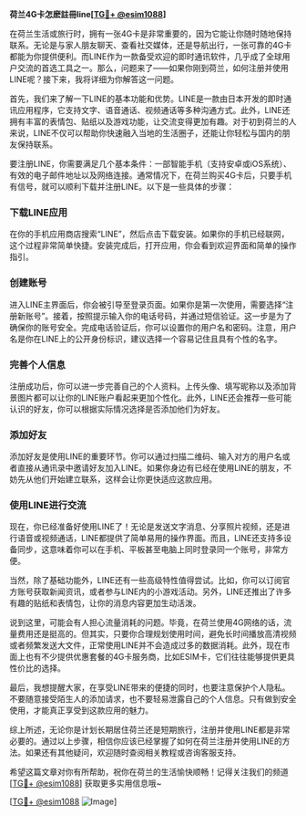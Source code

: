 **荷兰4G卡怎麽註冊line[[TG💪+ @esim1088](https://t.me/s/esim1088)]**

在荷兰生活或旅行时，拥有一张4G卡是非常重要的，因为它能让你随时随地保持联系。无论是与家人朋友聊天、查看社交媒体，还是导航出行，一张可靠的4G卡都能为你提供便利。而LINE作为一款备受欢迎的即时通讯软件，几乎成了全球用户交流的首选工具之一。那么，问题来了——如果你刚到荷兰，如何注册并使用LINE呢？接下来，我将详细为你解答这一问题。

首先，我们来了解一下LINE的基本功能和优势。LINE是一款由日本开发的即时通讯应用程序，它支持文字、语音通话、视频通话等多种沟通方式。此外，LINE还拥有丰富的表情包、贴纸以及游戏功能，让交流变得更加有趣。对于初到荷兰的人来说，LINE不仅可以帮助你快速融入当地的生活圈子，还能让你轻松与国内的朋友保持联系。

要注册LINE，你需要满足几个基本条件：一部智能手机（支持安卓或iOS系统）、有效的电子邮件地址以及网络连接。通常情况下，在荷兰购买4G卡后，只要手机有信号，就可以顺利下载并注册LINE。以下是一些具体的步骤：

### 下载LINE应用

在你的手机应用商店搜索“LINE”，然后点击下载安装。如果你的手机已经联网，这个过程非常简单快捷。安装完成后，打开应用，你会看到欢迎界面和简单的操作指引。

### 创建账号

进入LINE主界面后，你会被引导至登录页面。如果你是第一次使用，需要选择“注册新账号”。接着，按照提示输入你的电话号码，并通过短信验证。这一步是为了确保你的账号安全。完成电话验证后，你可以设置你的用户名和密码。注意，用户名是你在LINE上的公开身份标识，建议选择一个容易记住且具有个性的名字。

### 完善个人信息

注册成功后，你可以进一步完善自己的个人资料。上传头像、填写昵称以及添加背景图片都可以让你的LINE账户看起来更加个性化。此外，LINE还会推荐一些可能认识的好友，你可以根据实际情况选择是否添加他们为好友。

### 添加好友

添加好友是使用LINE的重要环节。你可以通过扫描二维码、输入对方的用户名或者直接从通讯录中邀请好友加入LINE。如果你身边有已经在使用LINE的朋友，不妨先从他们开始建立联系，这样会让你更快适应这款应用。

### 使用LINE进行交流

现在，你已经准备好使用LINE了！无论是发送文字消息、分享照片视频，还是进行语音或视频通话，LINE都提供了简单易用的操作界面。而且，LINE还支持多设备同步，这意味着你可以在手机、平板甚至电脑上同时登录同一个账号，非常方便。

当然，除了基础功能外，LINE还有一些高级特性值得尝试。比如，你可以订阅官方账号获取新闻资讯，或者参与LINE内的小游戏活动。另外，LINE还推出了许多有趣的贴纸和表情包，让你的消息内容更加生动活泼。

说到这里，可能会有人担心流量消耗的问题。毕竟，在荷兰使用4G网络的话，流量费用还是挺高的。但其实，只要你合理规划使用时间，避免长时间播放高清视频或者频繁发送大文件，正常使用LINE并不会造成过多的数据消耗。此外，现在市面上也有不少提供优惠套餐的4G卡服务商，比如ESIM卡，它们往往能够提供更具性价比的选择。

最后，我想提醒大家，在享受LINE带来的便捷的同时，也要注意保护个人隐私。不要随意接受陌生人的添加请求，也不要轻易泄露自己的个人信息。只有做到安全使用，才能真正享受到这款应用的魅力。

综上所述，无论你是计划长期居住荷兰还是短期旅行，注册并使用LINE都是非常必要的。通过以上步骤，相信你应该已经掌握了如何在荷兰注册并使用LINE的方法。如果还有其他疑问，欢迎随时查阅相关教程或咨询客服支持。

希望这篇文章对你有所帮助，祝你在荷兰的生活愉快顺畅！记得关注我们的频道[[TG💪+ @esim1088](https://t.me/s/esim1088)] 获取更多实用信息哦~

[[TG💪+ @esim1088](https://t.me/s/esim1088) ![Image](https://i.postimg.cc/4NQfJmqS/Snipaste-2025-05-13-00-14-12.png)]